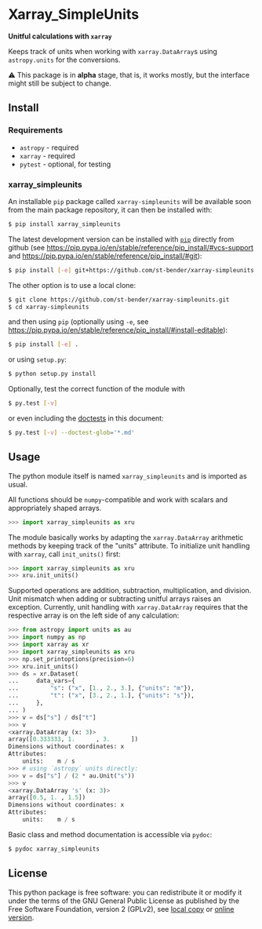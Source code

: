 # Xarray_SimpleUnits

**Unitful calculations with `xarray`**

Keeps track of units when working with `xarray.DataArray`s using
`astropy.units` for the conversions.

:warning: This package is in **alpha** stage, that is, it works mostly,
but the interface might still be subject to change.

## Install

### Requirements

- `astropy` - required
- `xarray` - required
- `pytest` - optional, for testing

### xarray_simpleunits

An installable `pip` package called `xarray-simpleunits` will be available soon
from the main package repository, it can then be installed with:
```sh
$ pip install xarray_simpleunits
```
The latest development version can be installed
with [`pip`](https://pip.pypa.io) directly from github
(see <https://pip.pypa.io/en/stable/reference/pip_install/#vcs-support>
and <https://pip.pypa.io/en/stable/reference/pip_install/#git>):

```sh
$ pip install [-e] git+https://github.com/st-bender/xarray-simpleunits.git
```

The other option is to use a local clone:

```sh
$ git clone https://github.com/st-bender/xarray-simpleunits.git
$ cd xarray-simpleunits
```
and then using `pip` (optionally using `-e`, see
<https://pip.pypa.io/en/stable/reference/pip_install/#install-editable>):

```sh
$ pip install [-e] .
```

or using `setup.py`:

```sh
$ python setup.py install
```

Optionally, test the correct function of the module with

```sh
$ py.test [-v]
```

or even including the [doctests](https://docs.python.org/library/doctest.html)
in this document:

```sh
$ py.test [-v] --doctest-glob='*.md'
```

## Usage

The python module itself is named `xarray_simpleunits` and is imported as usual.

All functions should be `numpy`-compatible and work with scalars
and appropriately shaped arrays.

```python
>>> import xarray_simpleunits as xru

```

The module basically works by adapting the `xarray.DataArray` arithmetic
methods by keeping track of the "units" attribute.
To initialize unit handling with `xarray`, call `init_units()` first:

```python
>>> import xarray_simpleunits as xru
>>> xru.init_units()

```

Supported operations are addition, subtraction, multiplication, and division.
Unit mismatch when adding or subtracting unitful arrays raises an exception.
Currently, unit handling with `xarray.DataArray` requires that the respective
array is on the left side of any calculation:

```python
>>> from astropy import units as au
>>> import numpy as np
>>> import xarray as xr
>>> import xarray_simpleunits as xru
>>> np.set_printoptions(precision=6)
>>> xru.init_units()
>>> ds = xr.Dataset(
...     data_vars={
...         "s": ("x", [1., 2., 3.], {"units": "m"}),
...         "t": ("x", [3., 2., 1.], {"units": "s"}),
...     },
... )
>>> v = ds["s"] / ds["t"]
>>> v
<xarray.DataArray (x: 3)>
array([0.333333, 1.      , 3.      ])
Dimensions without coordinates: x
Attributes:
    units:    m / s
>>> # using `astropy` units directly:
>>> v = ds["s"] / (2 * au.Unit("s"))
>>> v
<xarray.DataArray 's' (x: 3)>
array([0.5, 1. , 1.5])
Dimensions without coordinates: x
Attributes:
    units:    m / s

```

Basic class and method documentation is accessible via `pydoc`:

```sh
$ pydoc xarray_simpleunits
```

## License

This python package is free software: you can redistribute it or modify
it under the terms of the GNU General Public License as published by
the Free Software Foundation, version 2 (GPLv2), see [local copy](./LICENSE)
or [online version](http://www.gnu.org/licenses/gpl-2.0.html).
